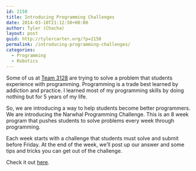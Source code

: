 ```yaml
---
id: 2150
title: Introducing Programming Challenges
date: 2014-03-10T21:12:50+00:00
author: Tyler (Chacha)
layout: post
guid: http://tylercarter.org/?p=2150
permalink: /introducing-programming-challenges/
categories:
  - Programming
  - Robotics
---
```

Some of us at [Team 3128](http://team3128.org) are trying to solve a problem that students experience with programming. Programming is a trade best learned by addiction and practice. I learned most of my programming skills by doing nothing but for 5 years of my life.

So, we are introducing a way to help students become better programmers. We are introducing the Narwhal Programming Challenge. This is an 8 week program that pushes students to solve problems every week through programming.

Each week starts with a challenge that students must solve and submit before Friday. At the end of the week, we&#8217;ll post up our answer and some tips and tricks you can get out of the challenge.

Check it out [here](http://tylercarter.org/narwhal-programming-challenges/).